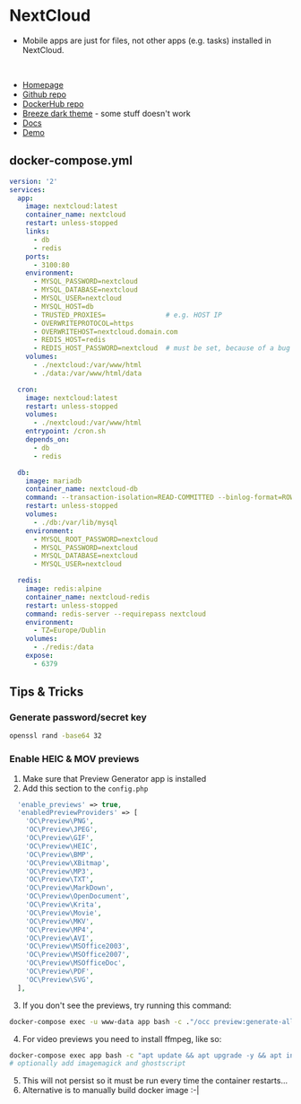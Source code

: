 # NextCloud
- Mobile apps are just for files, not other apps (e.g. tasks) installed in NextCloud.

<br>

- [Homepage](https://nextcloud.com/)
- [Github repo](https://github.com/nextcloud)
- [DockerHub repo](https://hub.docker.com/_/nextcloud/)
- [Breeze dark theme](https://github.com/mwalbeck/nextcloud-breeze-dark) - some stuff doesn't work
- [Docs](https://docs.nextcloud.com/server/20/admin_manual/)
- [Demo](https://try.nextcloud.com/)


## docker-compose.yml
```yml
version: '2'
services:
  app:
    image: nextcloud:latest
    container_name: nextcloud
    restart: unless-stopped
    links:
      - db
      - redis
    ports:
      - 3100:80
    environment:
      - MYSQL_PASSWORD=nextcloud
      - MYSQL_DATABASE=nextcloud
      - MYSQL_USER=nextcloud
      - MYSQL_HOST=db
      - TRUSTED_PROXIES=               # e.g. HOST IP
      - OVERWRITEPROTOCOL=https
      - OVERWRITEHOST=nextcloud.domain.com
      - REDIS_HOST=redis
      - REDIS_HOST_PASSWORD=nextcloud  # must be set, because of a bug
    volumes:
      - ./nextcloud:/var/www/html
      - ./data:/var/www/html/data

  cron:
    image: nextcloud:latest
    restart: unless-stopped
    volumes:
      - ./nextcloud:/var/www/html
    entrypoint: /cron.sh
    depends_on:
      - db
      - redis

  db:
    image: mariadb
    container_name: nextcloud-db
    command: --transaction-isolation=READ-COMMITTED --binlog-format=ROW
    restart: unless-stopped
    volumes:
      - ./db:/var/lib/mysql
    environment:
      - MYSQL_ROOT_PASSWORD=nextcloud
      - MYSQL_PASSWORD=nextcloud
      - MYSQL_DATABASE=nextcloud
      - MYSQL_USER=nextcloud

  redis:
    image: redis:alpine
    container_name: nextcloud-redis
    restart: unless-stopped
    command: redis-server --requirepass nextcloud
    environment:
      - TZ=Europe/Dublin
    volumes:
      - ./redis:/data
    expose:
      - 6379
```

## Tips & Tricks

### Generate password/secret key
```sh
openssl rand -base64 32
```

### Enable HEIC & MOV previews

1. Make sure that Preview Generator app is installed
2. Add this section to the `config.php`
  ```php
    'enable_previews' => true,
    'enabledPreviewProviders' => [
      'OC\Preview\PNG',
      'OC\Preview\JPEG',
      'OC\Preview\GIF',
      'OC\Preview\HEIC',
      'OC\Preview\BMP',
      'OC\Preview\XBitmap',
      'OC\Preview\MP3',
      'OC\Preview\TXT',
      'OC\Preview\MarkDown',
      'OC\Preview\OpenDocument',
      'OC\Preview\Krita',
      'OC\Preview\Movie',
      'OC\Preview\MKV',
      'OC\Preview\MP4',
      'OC\Preview\AVI',
      'OC\Preview\MSOffice2003',
      'OC\Preview\MSOffice2007',
      'OC\Preview\MSOfficeDoc',
      'OC\Preview\PDF',
      'OC\Preview\SVG',
    ],
  ```

3. If you don't see the previews, try running this command:
```sh
docker-compose exec -u www-data app bash -c ."/occ preview:generate-all -vvv"
```

4. For video previews you need to install ffmpeg, like so:
```sh
docker-compose exec app bash -c "apt update && apt upgrade -y && apt install -y ffmpeg"
# optionally add imagemagick and ghostscript
```
5. This will not persist so it must be run every time the container restarts...
6. Alternative is to manually build docker image :-|
